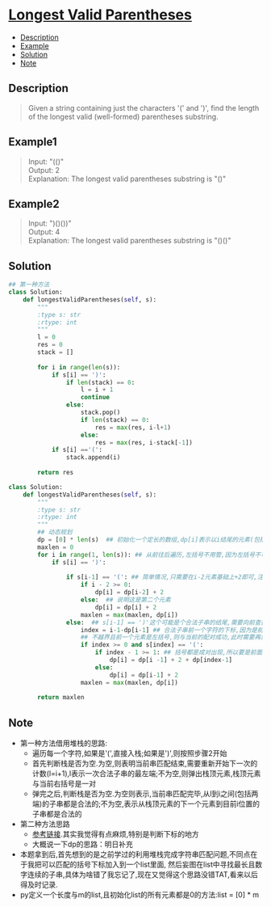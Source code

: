 # [Longest Valid Parentheses](https://leetcode.com/problems/longest-valid-parentheses/description/)

<!-- GFM-TOC -->
* <a href="#Description">Description</a>
* <a href="#Example">Example</a>
* <a href="#Solution">Solution</a>
* <a href="#Note">Note</a>
<!-- GFM-TOC -->


## <a name="Description">Description</a>
>Given a string containing just the characters '(' and ')', find the length of the longest valid (well-formed) parentheses substring.

## <a name="Example">Example1</a>
>Input: "(()"</br>
Output: 2</br>
Explanation: The longest valid parentheses substring is "()"</br>


## <a name="Example">Example2</a>
>Input: ")()())"</br>
Output: 4</br>
Explanation: The longest valid parentheses substring is "()()"</br>

## <a name="Solution">Solution</a>
```python
## 第一种方法
class Solution:
    def longestValidParentheses(self, s):
        """
        :type s: str
        :rtype: int
        """
        l = 0
        res = 0
        stack = []
        
        for i in range(len(s)):
            if s[i] == ')':
                if len(stack) == 0:
                    l = i + 1
                    continue
                else: 
                    stack.pop()
                    if len(stack) == 0:
                        res = max(res, i-l+1)
                    else:
                        res = max(res, i-stack[-1])
            if s[i] =='(':
                stack.append(i)
        
        return res
```
```python
class Solution:
    def longestValidParentheses(self, s):
        """
        :type s: str
        :rtype: int
        """
        ## 动态规划
        dp = [0] * len(s)  ## 初始化一个定长的数组,dp[i]表示以i结尾的元素(包括i)之前最长的合法子串
        maxlen = 0
        for i in range(1, len(s)): ## 从前往后遍历,左括号不用管,因为左括号不可能是一个合法子串的结尾
            if s[i] == ')':
                
                if s[i-1] == '(': ## 简单情况,只需要在i-2元素基础上+2即可,注意判断下标是否越界
                    if i - 2 >= 0:
                        dp[i] = dp[i-2] + 2
                    else:  ## 说明这是第二个元素
                        dp[i] = dp[i] + 2
                    maxlen = max(maxlen, dp[i])
                else:  ## s[i-1] == ')'这个可能是个合法子串的结尾,需要向前查找到合法子串的前一个元素,若是(,表示可以与当前配对,长度要加2
                    index = i-1-dp[i-1] ## 合法子串前一个字符的下标,因为是前一个元素,所以要判断这个下标是不是已经越界
                    ## 不越界且前一个元素是左括号,则与当前的配对成功,此时需要再加上再往前一个元素的dp值
                    if index >= 0 and s[index] == '(': 
                        if index - 1 >= 1: ## 括号都是成对出现,所以要是前面还有合法的,应该下标至少是1
                            dp[i] = dp[i -1] + 2 + dp[index-1]
                        else:
                            dp[i] = dp[i-1] + 2                        
                    maxlen = max(maxlen, dp[i])
        
        return maxlen
```
## <a name="Note">Note</a>
* 第一种方法借用堆栈的思路: 
  * 遍历每一个字符,如果是'(',直接入栈;如果是')',则按照步骤2开始
  * 首先判断栈是否为空.为空,则表明当前串匹配结束,需要重新开始下一次的计数(l=i+1),l表示一次合法子串的最左端;不为空,则弹出栈顶元素,栈顶元素与当前右括号是一对
  * 弹完之后,判断栈是否为空.为空则表示,当前串匹配完毕,从l到i之间(包括两端)的子串都是合法的;不为空,表示从栈顶元素的下一个元素到目前i位置的子串都是合法的
* 第二种方法思路
  * [参考链接](https://www.jianshu.com/p/72a4cecbf8c7).其实我觉得有点麻烦,特别是判断下标的地方
  * 大概说一下dp的思路：明日补充
* 本题拿到后,首先想到的是之前学过的利用堆栈完成字符串匹配问题,不同点在于我把可以匹配的括号下标加入到一个list里面,
  然后妄图在list中寻找最长且数字连续的子串,具体为啥错了我忘记了,现在又觉得这个思路没错TAT,看来以后得及时记录.
* py定义一个长度与m的list,且初始化list的所有元素都是0的方法:list = [0] * m



